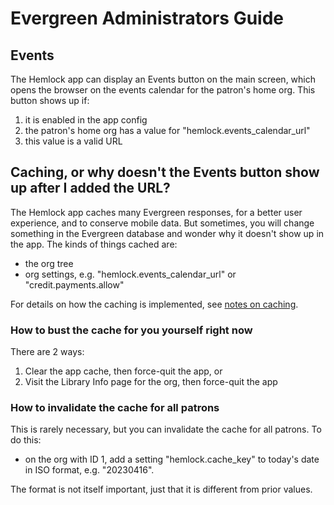 # Evergreen Administrators Guide

## Events

The Hemlock app can display an Events button on the main screen, which opens the browser on
the events calendar for the patron's home org.  This button shows up if:
1. it is enabled in the app config
2. the patron's home org has a value for "hemlock.events_calendar_url"
3. this value is a valid URL

## Caching, or why doesn't the Events button show up after I added the URL?

The Hemlock app caches many Evergreen responses, for a better user experience, and to conserve
mobile data.  But sometimes, you will change something in the Evergreen database and wonder why
it doesn't show up in the app.  The kinds of things cached are:
* the org tree
* org settings, e.g. "hemlock.events_calendar_url" or "credit.payments.allow"

For details on how the caching is implemented, see [notes on caching](notes-on-caching.md).

### How to bust the cache for you yourself right now

There are 2 ways:
1. Clear the app cache, then force-quit the app, or
2. Visit the Library Info page for the org, then force-quit the app

### How to invalidate the cache for all patrons

This is rarely necessary, but you can invalidate the cache for all patrons.  To do this:
* on the org with ID 1, add a setting "hemlock.cache_key" to today's date in ISO format, e.g. "20230416".

The format is not itself important, just that it is different from prior values.

